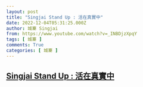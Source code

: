 ```yaml
---
layout: post
title: "Singjai Stand Up : 活在真實中"
date: 2022-12-04T05:31:25.000Z
author: 城寨 Singjai
from: https://www.youtube.com/watch?v=_INBDjzXpqY
tags: [ 城寨 ]
comments: True
categories: [ 城寨 ]
---
```

<!--1670131885000-->
[Singjai Stand Up : 活在真實中](https://www.youtube.com/watch?v=_INBDjzXpqY)
------

<div>

</div>
